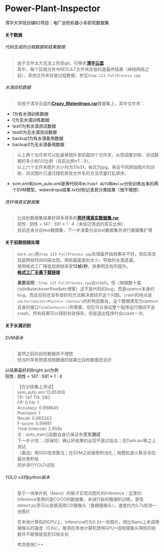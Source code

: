# Power-Plant-Inspector
清华大学技创辅82项目：电厂巡检机器小车研究数据集

#### 关于数据
###### 代码生成的过程数据和结果数据
> 由于文件太大无法上传至git，可移步[**清华云盘**](https://cloud.tsinghua.edu.cn/#group/4445/lib/76d50336-c98e-49a0-a3df-7415cc6f3f19)  
其中，每个压缩文件中RESULT文件夹存放的是最终结果（神经网络之前），其他文件夹存放过程数据，参见`Step 123 FullProcess.cpp` 

###### 水滴自检数据
> 存放于清华云盘的[**Crazy_Waterdrops.rar**](https://cloud.tsinghua.edu.cn/lib/76d50336-c98e-49a0-a3df-7415cc6f3f19/file/Crazy_Waterdrops.rar)数据集上，其中文件夹：
- 1为有水滴训练数据
- 0为无水滴训练数据
- test1为有水滴测试数据
- test0为无水滴测试数据 
- backup1为有水滴备用数据
- backup0为无水滴备用数据
> 以上两个文件夹可以批量移图片至前面四个文件夹，从而调整训练、测试数据的多少和1/0比例（目前比例≈1：9）。  
> 以上六个文件夹图片大小均为31x31，格式为jpg。来自不同原始图片的训练、测试图片已通过随机修改文件名的方法尽量打乱顺序。
- svm.xml和svm_auto.xml是用代码中`#ifndef AUTO`和`#else`分别训练出来的两个SVM模型，waterdrops结果.txt分别记录其分类结果（很不理想）

###### 亮环境真实数据集
> 比自检数据集结果好得多得多的[**亮环境真实数据集.rar**](https://cloud.tsinghua.edu.cn/lib/76d50336-c98e-49a0-a3df-7415cc6f3f19/file/%E4%BA%AE%E7%8E%AF%E5%A2%83%E7%9C%9F%E5%AE%9E%E6%95%B0%E6%8D%AE%E9%9B%86.rar)  
阳性 : 阴性 = 147 : 591 ≈ 1 : 4（未经过筛选的真实比例）  
目前还未分出test数据集，下一步准备分出test数据集并进行数据集扩增  
  
#### 关于前期视频处理

> `dark.avi`用`Step 123 FullProcess.cpp`处理最开始效果并不好，但后来发现是两帧时间间隔太短，两帧画面差别太小，导致的水滴遗漏。   
使用格式工厂降低视频帧率至**12帧/秒**，效果明显有所提升。  
[**格式工厂无毒下载链接**](http://soft.onlinedown.net/soft/983615.htm)  

> **重要说明**：`Step 123 FullProcess.cpp`会crash。但（根据数十篇csdn&stackoverflow&etc博客）这不是代码的bug，而是opencv本身的bug，而且目前还没有很好的方法解决或绕开这个问题。crash的地点是`vector<vector<Point>> contours`的析构函数处，这个数据类型为opencv自身的接口`findContours()`所需要。现在可以保证整个程序运行期间不会crash，所有结果可以得到有效保存，但是退出程序时会crash一次。

#### 关于水滴识别

###### SVM版本
> 虽然之前的自检数据并不理想  
但当时早有预感视频数据的结果比自检数据还会好  
>  
以结果最好的Bright.avi为例  
阳性 : 阴性 = 147 : 591 ≈ 1 : 4  
>
>【在训练集上测试】  
svm_auto.xml 13,653KB  
TP: 147 TN: 590  
FP: 0 FN: 1  
Accuracy: 0.998645  
Precision: 1  
Recall: 0.993243  
F-score: 0.99661  
Total timecost: 2.659s  
注：auto_train()函数自身已保证有**交叉测试**  
>下一步计划：（双保险）确认好结果的出现不是过拟合；在Dark.avi等之上测试  
（备选）用SSD改进算法；在SVM之前做卷积池化；用模拟退火算法寻找最优卷积核  
同步进行YOLO试验


###### YOLO v3的python版本
> 基于一块单片机（Nano）的板子实现对图片的Inference；这里的Inference使用的是COCO的数据集，未进行新的数据的训练，更改detect.py至可以直接调用CSI摄像头（鱼眼摄像头），速度约为0.7s检测一张图片
>
> 在本地计算机的GPU上，Inference约为0.2s一张图片，相比Nano上未调用摄像头的速度（0.6s），推测在本地计算机使用GPU+调用摄像头得到的帧数并不能够提高到12帧左右
>
>考虑使用C++
